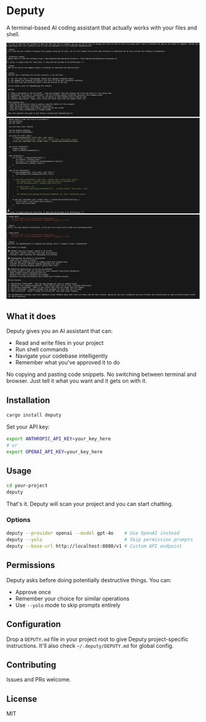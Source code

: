 # Deputy

A terminal-based AI coding assistant that actually works with your files and shell.

![](assets/e1.png)
![](assets/e2.png)
![](assets/e3.png)

## What it does

Deputy gives you an AI assistant that can:
- Read and write files in your project
- Run shell commands 
- Navigate your codebase intelligently
- Remember what you've approved it to do

No copying and pasting code snippets. No switching between terminal and browser. Just tell it what you want and it gets on with it.

## Installation

```bash
cargo install deputy
```

Set your API key:
```bash
export ANTHROPIC_API_KEY=your_key_here
# or
export OPENAI_API_KEY=your_key_here
```

## Usage

```bash
cd your-project
deputy
```

That's it. Deputy will scan your project and you can start chatting.

### Options

```bash
deputy --provider openai --model gpt-4o    # Use OpenAI instead
deputy --yolo                              # Skip permission prompts
deputy --base-url http://localhost:8080/v1 # Custom API endpoint
```

## Permissions

Deputy asks before doing potentially destructive things. You can:
- Approve once
- Remember your choice for similar operations
- Use `--yolo` mode to skip prompts entirely

## Configuration

Drop a `DEPUTY.md` file in your project root to give Deputy project-specific instructions. It'll also check `~/.deputy/DEPUTY.md` for global config.

## Contributing

Issues and PRs welcome.

## License

MIT